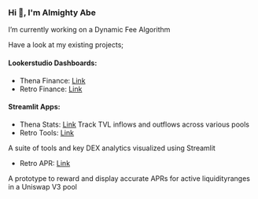 ### Hi 👋, I'm Almighty Abe

I’m currently working on a Dynamic Fee Algorithm

Have a look at my existing projects;

#### Lookerstudio Dashboards:
- Thena Finance: [Link](https://lookerstudio.google.com/reporting/6764c464-67fe-4d5c-b9dc-fb44df136f9b)
- Retro Finance: [Link](https://lookerstudio.google.com/reporting/735795dd-5d73-4f31-84f5-15d3a73fb370)

#### Streamlit Apps:
- Thena Stats: [Link](https://thena-stats.streamlit.app/)
  Track TVL inflows and outflows across various pools
- Retro Tools: [Link](https://retro-tools.streamlit.app/)

A suite of tools and key DEX analytics visualized using Streamlit
- Retro APR: [Link](https://retro-apr.streamlit.app/)

A prototype to reward and display accurate APRs for active liquidityranges in a Uniswap V3 pool
